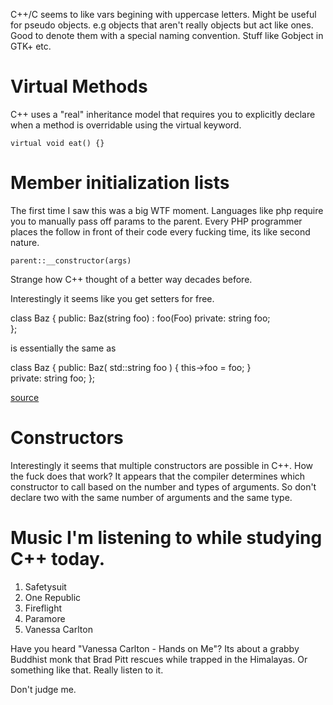 C++/C seems to like vars begining with uppercase letters. Might be useful for pseudo objects. e.g objects that aren't really objects but act like ones. Good to denote them with a special naming convention. Stuff like Gobject in GTK+ etc.    

# Virtual Methods

C++ uses a "real" inheritance model that requires you to explicitly declare when a method is overridable using the virtual keyword. 

`virtual void eat() {}` 


# Member initialization lists  

The first time I saw this was a big WTF moment. Languages like php require you to manually pass off params to the parent. Every PHP programmer places the follow in front of their code every fucking time, its like second nature.

`parent::__constructor(args)`         


Strange how C++ thought of a better way decades before.   

Interestingly it seems like you get setters for free.  

class Baz
{
  public:
    Baz(string foo) : foo(Foo)
  private:
    string foo;  
};

is essentially the same as

class Baz
{
  public:
    Baz( std::string foo )
    {
      this->foo = foo;
    }           
  private:
    string foo; 
};  

[source](http://www.cprogramming.com/tutorial/initialization-lists-c++.html)

# Constructors

Interestingly it seems that multiple constructors are possible in C++.
How the fuck does that work? It appears that the compiler determines which constructor to call based on the number and types of arguments. So don't declare two with the same number of arguments and the same type.
 

# Music I'm listening to while studying C++ today.

1. Safetysuit
2. One Republic     
3. Fireflight
4. Paramore
5. Vanessa Carlton     

Have you heard "Vanessa Carlton - Hands on Me"? Its about a grabby Buddhist monk that Brad Pitt rescues while trapped in the Himalayas. Or something like that. Really listen to it.

Don't judge me.
